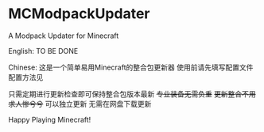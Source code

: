 # MCModpackUpdater
A Modpack Updater for Minecraft

English:
TO BE DONE

Chinese:
这是一个简单易用Minecraft的整合包更新器
使用前请先填写配置文件
配置方法见

只需定期进行更新检查即可保持整合包版本最新
<del>专业装备无需负重</del>
<del>更新整合不用求人惨兮兮</del>
可以独立更新 无需在网盘下载更新

Happy Playing Minecraft!
